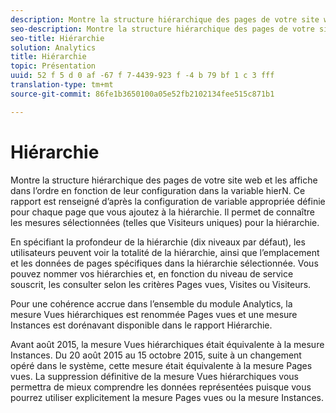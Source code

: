 ```yaml
---
description: Montre la structure hiérarchique des pages de votre site web et les affiche dans l’ordre en fonction de leur configuration dans la variable hierN. Ce rapport est renseigné d’après la configuration de variable appropriée définie pour chaque page que vous ajoutez à la hiérarchie. Il permet de connaître les mesures sélectionnées (telles que Visiteurs uniques) pour la hiérarchie.
seo-description: Montre la structure hiérarchique des pages de votre site web et les affiche dans l’ordre en fonction de leur configuration dans la variable hierN. Ce rapport est renseigné d’après la configuration de variable appropriée définie pour chaque page que vous ajoutez à la hiérarchie. Il permet de connaître les mesures sélectionnées (telles que Visiteurs uniques) pour la hiérarchie.
seo-title: Hiérarchie
solution: Analytics
title: Hiérarchie
topic: Présentation
uuid: 52 f 5 d 0 af -67 f 7-4439-923 f -4 b 79 bf 1 c 3 fff
translation-type: tm+mt
source-git-commit: 86fe1b3650100a05e52fb2102134fee515c871b1

---
```



# Hiérarchie

Montre la structure hiérarchique des pages de votre site web et les affiche dans l’ordre en fonction de leur configuration dans la variable hierN. Ce rapport est renseigné d’après la configuration de variable appropriée définie pour chaque page que vous ajoutez à la hiérarchie. Il permet de connaître les mesures sélectionnées (telles que Visiteurs uniques) pour la hiérarchie.

En spécifiant la profondeur de la hiérarchie (dix niveaux par défaut), les utilisateurs peuvent voir la totalité de la hiérarchie, ainsi que l’emplacement et les données de pages spécifiques dans la hiérarchie sélectionnée. Vous pouvez nommer vos hiérarchies et, en fonction du niveau de service souscrit, les consulter selon les critères Pages vues, Visites ou Visiteurs.

Pour une cohérence accrue dans l’ensemble du module Analytics, la mesure Vues hiérarchiques est renommée Pages vues et une mesure Instances est dorénavant disponible dans le rapport Hiérarchie.

Avant août 2015, la mesure Vues hiérarchiques était équivalente à la mesure Instances. Du 20 août 2015 au 15 octobre 2015, suite à un changement opéré dans le système, cette mesure était équivalente à la mesure Pages vues. La suppression définitive de la mesure Vues hiérarchiques vous permettra de mieux comprendre les données représentées puisque vous pourrez utiliser explicitement la mesure Pages vues ou la mesure Instances.
